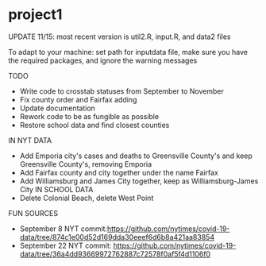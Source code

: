 # project1

UPDATE 11/15: most recent version is util2.R, input.R, and data2 files

To adapt to your machine: set path for inputdata file, make sure you
have the required packages, and ignore the warning messages

TODO
- Write code to crosstab statuses from September to November
- Fix county order and Fairfax adding
- Update documentation
- Rework code to be as fungible as possible
- Restore school data and find closest counties

IN NYT DATA
- Add Emporia city's cases and deaths to Greensville County's and keep Greensville County's, removing Emporia
- Add Fairfax county and city together under the name Fairfax 
- Add Williamsburg and James City together, keep as Williamsburg-James City
IN SCHOOL DATA
- Delete Colonial Beach, delete West Point

FUN SOURCES
- September 8 NYT commit:https://github.com/nytimes/covid-19-data/tree/874c1e00d52d169dda30eeef6d6b8a421aa83854
- September 22 NYT commit: https://github.com/nytimes/covid-19-data/tree/36a4dd93669972762887c72578f0af5f4d1106f0
